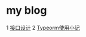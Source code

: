 # my blog
1 [接口设计](https://github.com/imeay/blog/issues/1)
2 [Typeorm使用小记](https://github.com/imeay/blog/issues/2)
